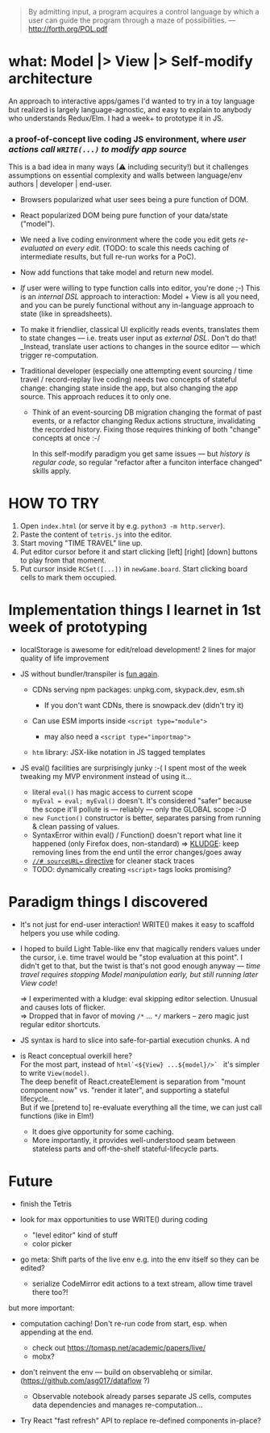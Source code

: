 > By admitting input, a program acquires a control language by which a user can guide the program
> through a maze of possibilities. — http://forth.org/POL.pdf

# what: Model |> View |> Self-modify architecture

An approach to interactive apps/games I'd wanted to try in a toy language but realized is largely language-agnostic,
and easy to explain to anybody who understands Redux/Elm. I had a week+ to prototype it in JS.

### a proof-of-concept live coding JS environment, where _user actions call `WRITE(...)` to modify app source_

This is a bad idea in many ways (⚠ including security!) but it challenges assumptions 
on essential complexity and walls between language/env authors | developer | end-user.

- Browsers popularized what user sees being a pure function of DOM.
- React popularized DOM being pure function of your data/state ("model").
- We need a live coding environment where the code you edit gets _re-evaluated on every edit_.
  (TODO: to scale this needs caching of intermediate results, but full re-run works for a PoC).

- Now add functions that take model and return new model.
- _If_ user were willing to type function calls into editor, you're done ;-)
  This is an _internal DSL_ approach to interaction: Model + View is all you need, and you can be purely
  functional without any in-language approach to state (like in spreadsheets).

- To make it friendlier, classical UI explicitly reads events, translates them to state changes —
  i.e. treats user input as _external DSL_.  Don't do that!  
  _Instead, translate user actions to changes in the source editor — which trigger re-computation.

- Traditional developer (especially one attempting event sourcing / time travel / record-replay live coding)
  needs two concepts of stateful change: changing state inside the app, but also changing the app source.
  This approach reduces it to only one.

  - Think of an event-sourcing DB migration changing the format of past events,
    or a refactor changing Redux actions structure, invalidating the recorded history.
    Fixing those requires thinking of both "change" concepts at once :-/
    
    In this self-modify paradigm you get same issues — but _history is regular code_,
    so regular "refactor after a funciton interface changed" skills apply.

# HOW TO TRY

1. Open `index.html` (or serve it by e.g. `python3 -m http.server`).  
2. Paste the content of `tetris.js` into the editor.
3. Start moving "TIME TRAVEL" line up.
4. Put editor cursor before it and start clicking [left] [right] [down] buttons to play from that moment.
5. Put cursor inside `RCSet([...])` in `newGame.board`.  Start clicking board cells to mark them occupied.

# Implementation things I learnet in 1st week of prototyping

* localStorage is awesome for edit/reload development!
  2 lines for major quality of life improvement

* JS without bundler/transpiler is [fun again][1].
  - CDNs serving npm packages: unpkg.com, skypack.dev, esm.sh
    - If you don't want CDNs, there is snowpack.dev (didn't try it)

  - Can use ESM imports inside `<script type="module">`
    - may also need a `<script type="importmap">`

  - `htm` library: JSX-like notation in JS tagged templates

* JS eval() facilities are surprisingly junky :-(
  I spent most of the week tweaking my MVP environment instead of using it...

  - literal `eval()` has magic access to current scope
  - `myEval = eval; myEval()` doesn't.
    It's considered "safer" because the scope it'll 
    pollute is — reliably — only the GLOBAL scope :-D
  - `new Function()` constructor is better, separates
    parsing from running & clean passing of values.
  - SyntaxError within eval() / Function() doesn't report
    what line it happened (only Firefox does, non-standard)
    => [KLUDGE][2]: keep removing lines from the end until the error changes/goes away
  - [`//# sourceURL=` directive][3] for cleaner stack traces
  - TODO: dynamically creating `<script>` tags looks promising?

[1]: https://dev.to/ekeijl/no-build-todo-app-using-htm-preact-209p
[2]: https://stackoverflow.com/a/76452154/239657
[3]: https://fitzgeraldnick.com/2014/12/05/name-eval-scripts.html

# Paradigm things I discovered

* It's not just for end-user interaction!  WRITE() makes it easy to scaffold helpers you use while coding.

* I hoped to build Light Table-like env that magically renders values under the cursor, 
  i.e. time travel would be "stop evaluation at this point".
  I didn't get to that, but the twist is that's not good enough anyway — 
  *time travel requires stopping Model manipulation early, but still running later View code*!

  => I experimented with a kludge: eval skipping editor selection. Unusual and causes lots of flicker.    
  => Dropped that in favor of moving `/*` ... `*/` markers – zero magic just regular editor shortcuts.

* JS syntax is hard to slice into safe-for-partial execution chunks.
  A nd 

* is React conceptual overkill here?  
  For the most part, instead of ``html`<${View} ...${model}/>` `` it's simpler to write `View(model)`.  
  The deep benefit of React.createElement is separation from "mount component now" vs. "render it later",
  and supporting a stateful lifecycle...  
  But if we [pretend to] re-evaluate everything all the time, we can just call functions (like in Elm!)

  + It does give opportunity for some caching.
  + More importantly, it provides well-understood seam between stateless parts
    and off-the-shelf stateful-lifecycle parts.

# Future

* finish the Tetris
* look for max opportunities to use WRITE() during coding
  - "level editor" kind of stuff
  - color picker

* go meta: Shift parts of the live env e.g. <DisplayResult> into the env itself so they can be edited?
  - serialize CodeMirror edit actions to a text stream, allow time travel there too?!

but more important:

* computation caching!  Don't re-run code from start, esp. when appending at the end.
  - check out https://tomasp.net/academic/papers/live/
  - mobx?

* don't reinvent the env — build on observablehq or similar. (https://github.com/asg017/dataflow ?)
  - Observable notebook already parses separate JS cells, computes data dependencies and manages re-computation...

* Try React "fast refresh" API to replace re-defined components in-place?
